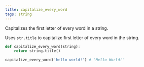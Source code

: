 ```yaml
---
title: capitalize_every_word
tags: string
---
```

Capitalizes the first letter of every word in a string.

Uses `str.title` to capitalize first letter of every word in the string.

```python
def capitalize_every_word(string):
    return string.title()
```

```python
capitalize_every_word('hello world!') # 'Hello World!'
```